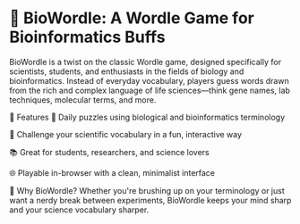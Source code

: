 # 🧬 BioWordle: A Wordle Game for Bioinformatics Buffs
BioWordle is a twist on the classic Wordle game, designed specifically for scientists, students, and enthusiasts in the fields of biology and bioinformatics. Instead of everyday vocabulary, players guess words drawn from the rich and complex language of life sciences—think gene names, lab techniques, molecular terms, and more.

🔬 Features
🎯 Daily puzzles using biological and bioinformatics terminology

🧠 Challenge your scientific vocabulary in a fun, interactive way

📚 Great for students, researchers, and science lovers

🌐 Playable in-browser with a clean, minimalist interface

🚀 Why BioWordle?
Whether you're brushing up on your terminology or just want a nerdy break between experiments, BioWordle keeps your mind sharp and your science vocabulary sharper.
